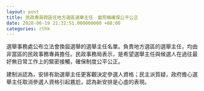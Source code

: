 ```yaml
---
layout: post
title: 民政專員跨區任地方選區選舉主任　當局稱確保公平公正
date: 2020-06-19 21:31:51.000000000 +08:00
categories: rthk
---
```


選舉事務處公布立法會換屆選舉的選舉主任名單。負責地方選區的選舉主任，均由非當區的民政事務專員擔任。民政事務局表示，是希望選舉主任與候選人在過往最好無日常工作上的緊密接觸，確保制度公平公正。

建制派認為，安排有助選舉主任更客觀決定參選人資格；民主派質疑，政府擔心選舉主任取消參選人資格引起尷尬，認為新安排是心虛的表現。
